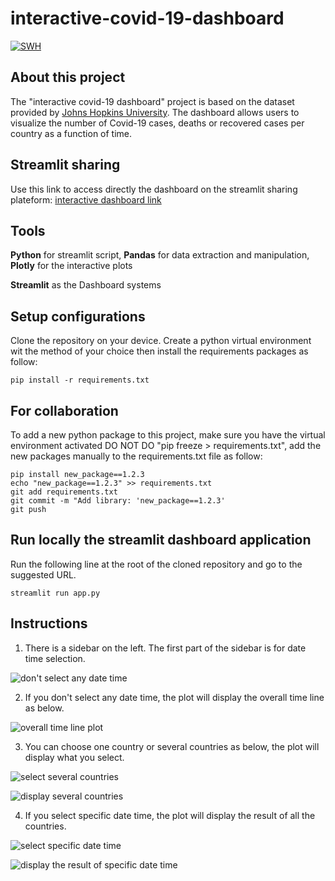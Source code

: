 # interactive-covid-19-dashboard

[![SWH](https://archive.softwareheritage.org/badge/swh:1:dir:898f46bbc89e269fefa6e99fbb72a53a5ad4a471/)](https://archive.softwareheritage.org/swh:1:dir:898f46bbc89e269fefa6e99fbb72a53a5ad4a471;origin=https://github.com/rajaben-ali/interactive-covid-19-dashboard.git;visit=swh:1:snp:70ee5afa30ac8bd3171b4f82e7cadb3530eb5920;anchor=swh:1:rev:9df31fd3baefc9c04ce8594ee547064504ec1d2d)

## About this project

The "interactive covid-19 dashboard" project is based on the dataset provided by [Johns Hopkins University](https://github.com/CSSEGISandData/COVID-19). The dashboard allows users to visualize the number of Covid-19 cases, deaths or recovered cases per country as a function of time.

## Streamlit sharing
Use this link to access directly the dashboard on the streamlit sharing plateform: [interactive dashboard link](https://share.streamlit.io/rajaben-ali/interactive-covid-19-dashboard/main/app.py)

## Tools
**Python** for streamlit script, **Pandas** for data extraction and manipulation, **Plotly** for the interactive plots

**Streamlit** as the Dashboard systems

## Setup configurations
Clone the repository on your device.
Create a python virtual environment wit the method of your choice then install the requirements packages as follow:
```
pip install -r requirements.txt
```

## For collaboration
To add a new python package to this project, make sure you have the virtual environment activated
DO NOT DO "pip freeze > requirements.txt", add the new packages manually to the requirements.txt file as follow:
```
pip install new_package==1.2.3
echo "new_package==1.2.3" >> requirements.txt
git add requirements.txt
git commit -m "Add library: 'new_package==1.2.3'
git push
```

## Run locally the streamlit dashboard application
Run the following line at the root of the cloned repository and go to the suggested URL.
```
streamlit run app.py
```

## Instructions

1. There is a sidebar on the left. The first part of the sidebar is for date time selection.

![don't select any date time](./screenshots/sidebar-01.png)

2. If you don't select any date time, the plot will display the overall time line as below.

![overall time line plot](./screenshots/main-plot-01.png)

3. You can choose one country or several countries as below, the plot will display what you select.

![select several countries](./screenshots/sidebar-02.png)

![display several countries](./screenshots/main-plot-02.png)

4. If you select specific date time, the plot will display the result of all the countries.

![select specific date time](./screenshots/sidebar-03.png)

![display the result of specific date time](./screenshots/main-plot-03.png)
